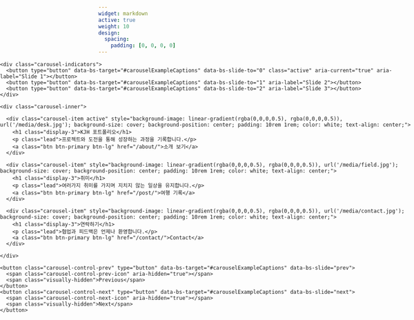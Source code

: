 ```yaml
---
widget: markdown
active: true
weight: 10
design:
  spacing:
    padding: [0, 0, 0, 0]
---
```


<div style="
  width: 100vw;
  position: relative;
  left: 50%;
  right: 50%;
  margin-left: -50vw;
  margin-right: -50vw;
">

  <div id="carouselExampleCaptions" class="carousel slide" data-bs-ride="carousel">
    
    <div class="carousel-indicators">
      <button type="button" data-bs-target="#carouselExampleCaptions" data-bs-slide-to="0" class="active" aria-current="true" aria-label="Slide 1"></button>
      <button type="button" data-bs-target="#carouselExampleCaptions" data-bs-slide-to="1" aria-label="Slide 2"></button>
      <button type="button" data-bs-target="#carouselExampleCaptions" data-bs-slide-to="2" aria-label="Slide 3"></button>
    </div>

    <div class="carousel-inner">
      
      <div class="carousel-item active" style="background-image: linear-gradient(rgba(0,0,0,0.5), rgba(0,0,0,0.5)), url('/media/desk.jpg'); background-size: cover; background-position: center; padding: 10rem 1rem; color: white; text-align: center;">
        <h1 class="display-3">KJH 포트폴리오</h1>
        <p class="lead">프로젝트와 도전을 통해 성장하는 과정을 기록합니다.</p>
        <a class="btn btn-primary btn-lg" href="/about/">소개 보기</a>
      </div>

      <div class="carousel-item" style="background-image: linear-gradient(rgba(0,0,0,0.5), rgba(0,0,0,0.5)), url('/media/field.jpg'); background-size: cover; background-position: center; padding: 10rem 1rem; color: white; text-align: center;">
        <h1 class="display-3">취미</h1>
        <p class="lead">여러가지 취미를 가지며 지치지 않는 일상을 유지합니다.</p>
        <a class="btn btn-primary btn-lg" href="/post/">여행 기록</a>
      </div>

      <div class="carousel-item" style="background-image: linear-gradient(rgba(0,0,0,0.5), rgba(0,0,0,0.5)), url('/media/contact.jpg'); background-size: cover; background-position: center; padding: 10rem 1rem; color: white; text-align: center;">
        <h1 class="display-3">연락하기</h1>
        <p class="lead">협업과 피드백은 언제나 환영합니다.</p>
        <a class="btn btn-primary btn-lg" href="/contact/">Contact</a>
      </div>

    </div>

    <button class="carousel-control-prev" type="button" data-bs-target="#carouselExampleCaptions" data-bs-slide="prev">
      <span class="carousel-control-prev-icon" aria-hidden="true"></span>
      <span class="visually-hidden">Previous</span>
    </button>
    <button class="carousel-control-next" type="button" data-bs-target="#carouselExampleCaptions" data-bs-slide="next">
      <span class="carousel-control-next-icon" aria-hidden="true"></span>
      <span class="visually-hidden">Next</span>
    </button>
  </div>
  </div>